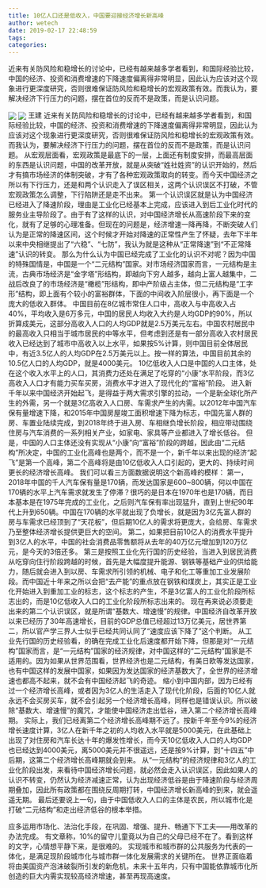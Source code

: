```yaml
---
title: 10亿人口还是低收入，中国要迎接经济增长新高峰
author: wetech
date: 2019-02-17 22:48:59
tags: 
categories: 
---
```

近来有关防风险和稳增长的讨论中，已经有越来越多学者看到，和国际经验比较，中国的经济、投资和消费增速的下降速度偏离得非常明显，因此认为应该对这个现象进行更深度研究，否则很难保证防风险和稳增长的宏观政策有效。而我认为，要解决经济下行压力的问题，摆在首位的反而不是政策，而是认识问题。
<!-- more -->
<img align="center" border="0" src="https://imgcdn.yicai.com/uppics/images/2019/02/34ebed0c5e8865593604f2f1ebcd8be2.jpg" />
<img align="center" border="0" src="https://imgcdn.yicai.com/uppics/images/2019/02/f83c9fd8ea4dfbf31ead2361ff86fb5b.jpg" />
王建
近来有关防风险和稳增长的讨论中，已经有越来越多学者看到，和国际经验比较，中国的经济、投资和消费增速的下降速度偏离得非常明显，因此认为应该对这个现象进行更深度研究，否则很难保证防风险和稳增长的宏观政策有效。而我认为，要解决经济下行压力的问题，摆在首位的反而不是政策，而是认识问题。
从宏观层面看，宏观政策是最底下的一层，上面还有制度安排，而最高层面的东西是认识问题，中国的改革开放，就是从突破“姓社姓资”的认识开始的，然后才有搞市场经济的体制突破，才有了各种宏观政策取向的转变。而今天中国经济之所以有下行压力，还是和两个认识走入了误区相关，这两个认识误区不打破，不管宏观政策怎么调整，下行陷阱还是走不出来。
第一个认识误区就是认为中国经济已经进入了降速阶段，理由是工业化已经基本上完成，应该进入到后工业化时代的服务业主导阶段了。由于有了这样的认识，对中国经济增长从高速阶段下来的变化，就有了足够的心理准备。但现在的问题是，经济增速一降再降，不断突破人们认为是正常的降速区间，这个时候才开始对降速的正常性产生了怀疑，去年下半年以来中央相继提出了“六稳”、“七防”，我认为就是这种从“正常降速”到“不正常降速”认识的转变。
那么为什么认为中国已经完成了工业化的认识不对呢？因为中国的特殊国情是，中国是一个“二元结构”国家。对市场经济国家而言，一元结构是主流，古典市场经济是“金字塔”形结构，即越向下穷人越多，越向上富人越集中，二战后改良了的市场经济是“橄榄”形结构，即中产阶级占主体，但二元结构是“工字形”结构，即上面有个较小的富裕群体，下面的中间收入阶层很小，再下面是一个庞大的低收入群体。
中国目前在8亿城市常住人口中，高收入与中高收入占40%，平均收入是6万多元，中国的居民人均收入大约是人均GDP的90%，所以折算成美元，这部分高收入人口的人均GDP就是2.5万美元左右。中国农村居民中的最高收入只相当于城市居民的中等水平，但考虑到还是有一部分高收入农村居民收入已经达到了城市中高收入以上水平，如果按5%计算，则中国目前全体居民中，有近3.5亿人的人均GDP在2.5万美元以上。按一样的算法，中国目前其余的10.5亿人口的人均GDP，就是4000美元。
10亿低收入人口是中国的人口主体，处在这个收入水平上的人口，其消费力还处在满足了吃穿的“小康”水平阶段，而3亿高收入人口才有能力买车买房，消费水平才进入了现代化的“富裕”阶段。
进入新千年以来中国经济开始起飞，是得益于两大需求引擎的拉动，一个是新全球化所产生的外需，另一个就是3亿高收入人口房、车需求产生的内需。以2012年中国汽车保有量增速下降，和2015年中国房屋竣工面积增速下降为标志，中国先富人群的房、车置业陆续完成，到2018年终于进入房、车相继负增长阶段，相应带动围绕住房与汽车消费的一系列相关产业，如家电、家具等产业都进入了增长低谷。
但是，中国的人口主体还没有实现从“小康”向“富裕”阶段的跨越，因此由“二元结构”所决定，中国的工业化高峰也是两个，而不是一个，新千年以来出现的经济“起飞”是第一个高峰，第二个高峰将是由10亿低收入人口引起的，更大的、持续时间更长的经济增长高峰。
我们可以看三方面数据说明这个新高峰的模样：
第一，2018年中国的千人汽车保有量是170辆，而发达国家是600~800辆，何以中国在170辆的水平上汽车需求就发生了停滞？很巧的是日本在1970年也是170辆，而日本基本是在1975年完成的工业化，之后则汽车保有率出现猛升，直到上世纪90年代上升到650辆。中国在170辆的水平就出现了负增长，就是因为3亿先富人群的房与车需求已经顶到了“天花板”，但后期10亿人的需求将更庞大，会给房、车需求乃至整体经济增长提供更巨大的空间。
第二，如果把目前10亿人的消费水平提升到3亿人的水平，中国的社会消费品零售额将从去年的40万亿元增加到120万亿元，是今天的3倍还多。
第三是按照工业化先行国的历史经验，当进入到居民消费从吃穿向住行阶段跨越的时候，首先是大幅度提升能源、钢铁等基础产业的供给能力，随后就会进入到以房、车需求所引领的机械、电子和化工等重加工业发展阶段。而中国近十年来之所以会把“去产能”的重点放在钢铁和煤炭上，其实正是工业化开始进入到重加工业的标志，这个标志的产生，不是3亿富人的工业化阶段所标志出的，而是10亿低收入人口的工业化阶段所标志出来的。
现在再来说必须要走出来的第二个认识误区，就是所谓“基数大、增速慢”的规律。中国经济自改革开放以来已经历了30年高速增长，目前的GDP总值已经超过13万亿美元，居世界第二，所以官产学三界人士似乎已经共同认同了“速度应该下降了”这个判断。
从工业先行国的历史经验看，的确在完成工业化后速度都开始下降，但那是对“一元结构”国家而言，是“一元结构”国家的经济规律，对中国这样的“二元结构”国家是不适用的。因为如果从世界范围看，世界经济也是二元结构，有美日欧等发达国家，也有中国这样的发展中国家，如果因为发达国家的经济基数大了，全世界的经济增速也都高不起来，就不会有中国经济起飞的奇迹。
缩小到中国内部，因为已经有过一个经济增长高峰，或者因为3亿人的生活走入了现代化阶段，后面的10亿人就永远不会买房买车，就不会引起另一个经济增长高峰，同样也是错误认识。所以破除“基数大、增速慢”的魔咒，才能使中国经济走出低谷，进入第二个经济增长高峰期。
实际上，我们已经离第二个经济增长高峰期不远了。按新千年至今9%的经济增长速度计算，3亿人在新千年之初的人均收入水平就是5000美元，在此基础上出现了对住房和汽车长达十年的爆发性增长，而今天10亿低收入人口的人均GDP也已经达到4000美元，离5000美元并不很遥远，还是按9%计算，到“十四五”中后期，这第二个经济增长高峰期就会到来。
从“一元结构”的经济规律和3亿人的工业化阶段出发，来看待中国经济增长问题，就必然会走入认识误区，因此如果人的认识不转变，仍然认为经济减速正常，认为出现经济低谷是由于降速阶段与经济周期叠加，因此所有政策都在围绕反周期打转，中国经济增长新高峰的到来，就会遥遥无期。
最后还要说上一句，由于中国低收入人口的主体是农民，所以城市化是打破“二元结构”和走出经济低谷的根本举措。
 
 
应多运用市场化、法治化手段，在巩固、增强、提升、畅通下下工夫——用改革的办法完成。
有文章称，10%的留守儿童竟以为自己的父母已经不在了。看到这样的文字，心情想平静下来，是很难的。
实现城市和城市群的公共服务为代表的一体化，是满足现阶段城市化与城市群一体化发展需求的关键所在。
世界正面临着将由美国资产泡沫破裂所引发的新危机，未来十五年内，只有中国能依靠城市化所创造的巨大内需实现较高经济增速，甚至再现高速度。
